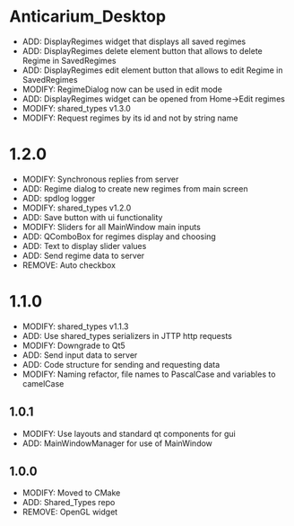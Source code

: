 # Anticarium_Desktop

- ADD: DisplayRegimes widget that displays all saved regimes
- ADD: DisplayRegimes delete element button that allows to delete Regime in SavedRegimes
- ADD: DisplayRegimes edit element button that allows to edit Regime in SavedRegimes
- MODIFY: RegimeDialog now can be used in edit mode
- ADD: DisplayRegimes widget can be opened from Home->Edit regimes
- MODIFY: shared_types v1.3.0
- MODIFY: Request regimes by its id and not by string name

# 1.2.0
- MODIFY: Synchronous replies from server
- ADD: Regime dialog to create new regimes from main screen
- ADD: spdlog logger
- MODIFY: shared_types v1.2.0
- ADD: Save button with ui functionality
- MODIFY: Sliders for all MainWindow main inputs
- ADD: QComboBox for regimes display and choosing
- ADD: Text to display slider values
- ADD: Send regime data to server
- REMOVE: Auto checkbox

# 1.1.0
- MODIFY: shared_types v1.1.3
- ADD: Use shared_types serializers in JTTP http requests
- MODIFY: Downgrade to Qt5
- ADD: Send input data to server
- ADD: Code structure for sending and requesting data
- MODIFY: Naming refactor, file names to PascalCase and variables to camelCase

## 1.0.1
- MODIFY: Use layouts and standard qt components for gui
- ADD: MainWindowManager for use of MainWindow

## 1.0.0
- MODIFY: Moved to CMake
- ADD: Shared_Types repo
- REMOVE: OpenGL widget